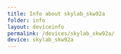 ```yaml
---
title: Info about skylab_skw92a
folder: info
layout: deviceinfo
permalink: /devices/skylab_skw92a/
device: skylab_skw92a
---
```

